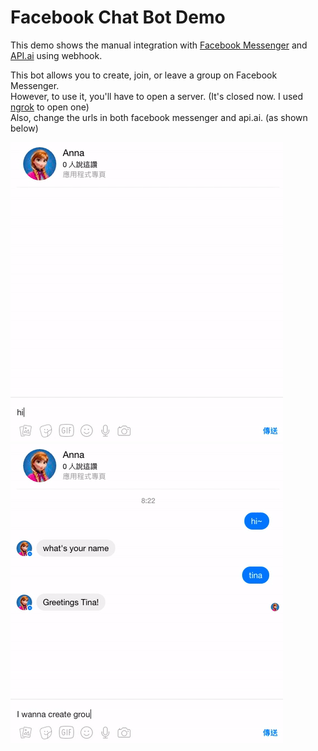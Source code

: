 # Facebook Chat Bot Demo

This demo shows the manual integration with [Facebook Messenger](https://developers.facebook.com/) and 
[API.ai](https://console.api.ai) using webhook.

This bot allows you to create, join, or leave a group on Facebook Messenger.<br>
However, to use it, you'll have to open a server. (It's closed now. I used [ngrok](https://ngrok.com) to open one) <br>
Also, change the urls in both facebook messenger and api.ai. (as shown below)



![alt text](./images/gif/demo1.gif "Demo1") <br>
![alt text](./images/gif/demo2.gif "Demo2")

